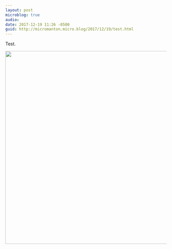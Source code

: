 ```yaml
---
layout: post
microblog: true
audio: 
date: 2017-12-19 11:26 -0500
guid: http://micromanton.micro.blog/2017/12/19/test.html
---
```

Test.

<img src="http://micro.manton.org/uploads/2017/d21afd05e8.jpg" width="600" height="600" />
